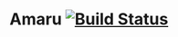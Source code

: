 # Amaru [![Build Status](https://travis-ci.org/centaurialpha/amaru.svg?branch=master)](https://travis-ci.org/centaurialpha/amaru)
